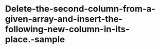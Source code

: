 # Delete-the-second-column-from-a-given-array-and-insert-the-following-new-column-in-its-place.-sample